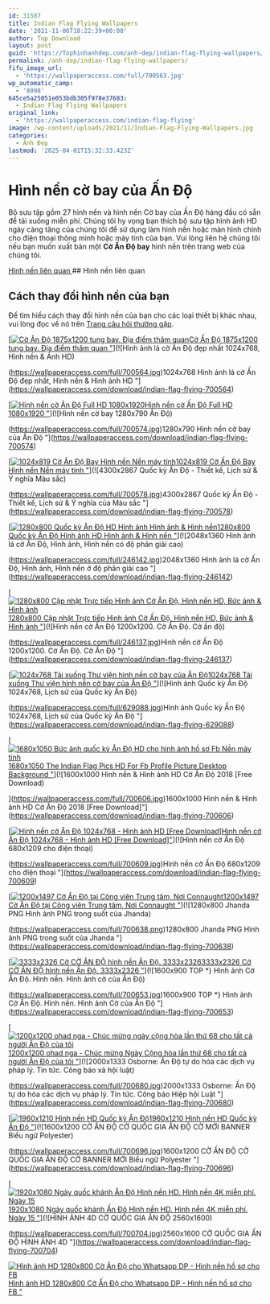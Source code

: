 ```yaml
---
id: 31587
title: Indian Flag Flying Wallpapers
date: '2021-11-06T18:22:39+00:00'
author: Top Download
layout: post
guid: 'https://Tophinhanhdep.com/anh-dep/indian-flag-flying-wallpapers/'
permalink: /anh-dep/indian-flag-flying-wallpapers/
fifu_image_url:
  - 'https://wallpaperaccess.com/full/700563.jpg'
wp_automatic_camp:
  - '8098'
645ce5a25051e053bdb305f978e37683:
  - Indian Flag Flying Wallpapers
original_link:
  - 'https://wallpaperaccess.com/indian-flag-flying'
image: /wp-content/uploads/2021/11/Indian-Flag-Flying-Wallpapers.jpg
categories:
  - Ảnh Đẹp
lastmod: '2025-04-01T15:32:33.423Z'
---
```

# Hình nền cờ bay của Ấn Độ

Bộ sưu tập gồm 27 hình nền và hình nền Cờ bay của Ấn Độ hàng đầu có sẵn để tải xuống miễn phí. Chúng tôi hy vọng bạn thích bộ sưu tập hình ảnh HD ngày càng tăng của chúng tôi để sử dụng làm hình nền hoặc màn hình chính cho điện thoại thông minh hoặc máy tính của bạn. Vui lòng liên hệ chúng tôi nếu bạn muốn xuất bản một **Cờ Ấn Độ bay** hình nền trên trang web của chúng tôi.

[Hình nền liên quan ](#related) ## Hình nền liên quan

## Cách thay đổi hình nền của bạn

Để tìm hiểu cách thay đổi hình nền của bạn cho các loại thiết bị khác nhau, vui lòng đọc về nó trên [Trang câu hỏi thường gặp](https://tophinhanhdep.com/faq/).

  
[[![Cờ Ấn Độ 1875x1200 tung bay.  Địa điểm thăm quan](https://wallpaperaccess.com/full/700563.jpg)Cờ Ấn Độ 1875x1200 tung bay. Địa điểm thăm quan "](https://wallpaperaccess.com/download/indian-flag-flying-700563)](![Hình ảnh lá cờ Ấn Độ đẹp nhất 1024x768, Hình nền & Ảnh HD)

(https://wallpaperaccess.com/full/700564.jpg)1024x768 Hình ảnh lá cờ Ấn Độ đẹp nhất, Hình nền &amp; Hình ảnh HD "](https://wallpaperaccess.com/download/indian-flag-flying-700564)

[[![Hình nền cờ Ấn Độ Full HD 1080x1920](https://wallpaperaccess.com/full/700566.jpg)Hình nền cờ Ấn Độ Full HD 1080x1920 "](https://wallpaperaccess.com/download/indian-flag-flying-700566)](![Hình nền cờ bay 1280x790 Ấn Độ)

(https://wallpaperaccess.com/full/700574.jpg)1280x790 Hình nền cờ bay của Ấn Độ "](https://wallpaperaccess.com/download/indian-flag-flying-700574)

[[![1024x819 Cờ Ấn Độ Bay Hình nền Nền máy tính](https://wallpaperaccess.com/full/700575.jpg)1024x819 Cờ Ấn Độ Bay Hình nền Nền máy tính "](https://wallpaperaccess.com/download/indian-flag-flying-700575)](![4300x2867 Quốc kỳ Ấn Độ - Thiết kế, Lịch sử & Ý nghĩa Màu sắc)

(https://wallpaperaccess.com/full/700578.jpg)4300x2867 Quốc kỳ Ấn Độ - Thiết kế, Lịch sử &amp; Ý nghĩa của Màu sắc "](https://wallpaperaccess.com/download/indian-flag-flying-700578)

[[![1280x800 Quốc kỳ Ấn Độ HD Hình ảnh Hình ảnh & Hình nền](https://wallpaperaccess.com/full/700585.png)1280x800 Quốc kỳ Ấn Độ Hình ảnh HD Hình ảnh &amp; Hình nền "](https://wallpaperaccess.com/download/indian-flag-flying-700585)](![2048x1360 Hình ảnh lá cờ Ấn Độ, Hình ảnh, Hình nền có độ phân giải cao)

(https://wallpaperaccess.com/full/246142.jpg)2048x1360 Hình ảnh lá cờ Ấn Độ, Hình ảnh, Hình nền ở độ phân giải cao "](https://wallpaperaccess.com/download/indian-flag-flying-246142)

[[![1280x800 Cập nhật Trực tiếp Hình ảnh Cờ Ấn Độ, Hình nền HD, Bức ảnh & Hình ảnh](https://wallpaperaccess.com/full/700591.jpg)1280x800 Cập nhật Trực tiếp Hình ảnh Cờ Ấn Độ, Hình nền HD, Bức ảnh &amp; Hình ảnh "](https://wallpaperaccess.com/download/indian-flag-flying-700591)](![Hình nền cờ Ấn Độ 1200x1200.  Cờ Ấn Độ.  Cờ ấn độ)

(https://wallpaperaccess.com/full/246137.jpg)Hình nền cờ Ấn Độ 1200x1200. Cờ Ấn Độ. Cờ Ấn Độ "](https://wallpaperaccess.com/download/indian-flag-flying-246137)

[[![1024x768 Tải xuống Thư viện hình nền cờ bay của Ấn Độ](https://wallpaperaccess.com/full/700593.jpg)1024x768 Tải xuống Thư viện hình nền cờ bay của Ấn Độ "](https://wallpaperaccess.com/download/indian-flag-flying-700593)](![Hình ảnh Quốc kỳ Ấn Độ 1024x768, Lịch sử của Quốc kỳ Ấn Độ)

(https://wallpaperaccess.com/full/629088.jpg)Hình ảnh Quốc kỳ Ấn Độ 1024x768, Lịch sử của Quốc kỳ Ấn Độ "](https://wallpaperaccess.com/download/indian-flag-flying-629088)

[[![1680x1050 Bức ảnh quốc kỳ Ấn Độ HD cho hình ảnh hồ sơ Fb Nền máy tính](https://wallpaperaccess.com/full/700602.jpg)1680x1050 The Indian Flag Pics HD For Fb Profile Picture Desktop Background "](https://wallpaperaccess.com/download/indian-flag-flying-700602)](![1600x1000 Hình nền & Hình ảnh HD Cờ Ấn Độ 2018 [Free Download)

](https://wallpaperaccess.com/full/700606.jpg)1600x1000 Hình nền &amp; Hình ảnh HD Cờ Ấn Độ 2018 \[Free Download\]"](https://wallpaperaccess.com/download/indian-flag-flying-700606)

[[![Hình nền cờ Ấn Độ 1024x768 - Hình ảnh HD [Free Download]](https://wallpaperaccess.com/full/324272.jpg)Hình nền cờ Ấn Độ 1024x768 - Hình ảnh HD \[Free Download\]"](https://wallpaperaccess.com/download/indian-flag-flying-324272)](![Hình nền cờ Ấn Độ 680x1209 cho điện thoại)

(https://wallpaperaccess.com/full/700609.jpg)Hình nền cờ Ấn Độ 680x1209 cho điện thoại "](https://wallpaperaccess.com/download/indian-flag-flying-700609)

[[![1200x1497 Cờ Ấn Độ tại Công viên Trung tâm, Nơi Connaught](https://wallpaperaccess.com/full/700632.jpg)1200x1497 Cờ Ấn Độ tại Công viên Trung tâm, Nơi Connaught "](https://wallpaperaccess.com/download/indian-flag-flying-700632)](![1280x800 Jhanda PNG Hình ảnh PNG trong suốt của Jhanda)

(https://wallpaperaccess.com/full/700638.png)1280x800 Jhanda PNG Hình ảnh PNG trong suốt của Jhanda "](https://wallpaperaccess.com/download/indian-flag-flying-700638)

[[![3333x2326 Cờ CỜ ẤN ĐỘ hình nền Ấn Độ.  3333x2326](https://wallpaperaccess.com/full/700652.jpg)3333x2326 Cờ CỜ ẤN ĐỘ hình nền Ấn Độ. 3333x2326 "](https://wallpaperaccess.com/download/indian-flag-flying-700652)](![1600x900 TOP *} Hình ảnh Cờ Ấn Độ.  Hình nền.  Hình ảnh cờ của Ấn Độ)

(https://wallpaperaccess.com/full/700653.jpg)1600x900 TOP \*} Hình ảnh Cờ Ấn Độ. Hình nền. Hình ảnh Cờ của Ấn Độ "](https://wallpaperaccess.com/download/indian-flag-flying-700653)

[[![1200x1200 ohad nga - Chúc mừng ngày cộng hòa lần thứ 68 cho tất cả người Ấn Độ của tôi](https://wallpaperaccess.com/full/700663.jpg)1200x1200 ohad nga - Chúc mừng Ngày Cộng hòa lần thứ 68 cho tất cả người Ấn Độ của tôi "](https://wallpaperaccess.com/download/indian-flag-flying-700663)](![2000x1333 Osborne: Ấn Độ tự do hóa các dịch vụ pháp lý.  Tin tức.  Công báo xã hội luật)

(https://wallpaperaccess.com/full/700680.jpg)2000x1333 Osborne: Ấn Độ tự do hóa các dịch vụ pháp lý. Tin tức. Công báo Hiệp hội Luật "](https://wallpaperaccess.com/download/indian-flag-flying-700680)

[[![1960x1210 Hình nền HD Quốc kỳ Ấn Độ](https://wallpaperaccess.com/full/700683.jpg)1960x1210 Hình nền HD Quốc kỳ Ấn Độ "](https://wallpaperaccess.com/download/indian-flag-flying-700683)](![1600x1200 CỜ ẤN ĐỘ CỜ QUỐC GIA ẤN ĐỘ CỜ MỚI BANNER Biểu ngữ Polyester)

(https://wallpaperaccess.com/full/700696.jpg)1600x1200 CỜ ẤN ĐỘ CỜ QUỐC GIA ẤN ĐỘ CỜ BANNER MỚI Biểu ngữ Polyester "](https://wallpaperaccess.com/download/indian-flag-flying-700696)

[[![1920x1080 Ngày quốc khánh Ấn Độ Hình nền HD.  Hình nền 4K miễn phí.  Ngày 15](https://wallpaperaccess.com/full/694043.jpg)1920x1080 Ngày quốc khánh Ấn Độ Hình nền HD. Hình nền 4K miễn phí. Ngày 15 "](https://wallpaperaccess.com/download/indian-flag-flying-694043)](![HÌNH ẢNH 4D CỜ QUỐC GIA ẤN ĐỘ 2560x1600)

(https://wallpaperaccess.com/full/700704.jpg)2560x1600 CỜ QUỐC GIA ẤN ĐỘ HÌNH ẢNH 4D "](https://wallpaperaccess.com/download/indian-flag-flying-700704)

[![Hình ảnh HD 1280x800 Cờ ​​Ấn Độ cho Whatsapp DP - Hình nền hồ sơ cho FB](https://wallpaperaccess.com/full/700706.jpg)Hình ảnh HD 1280x800 Cờ ​​Ấn Độ cho Whatsapp DP - Hình nền hồ sơ cho FB "](https://wallpaperaccess.com/download/indian-flag-flying-700706)
